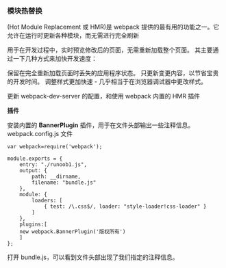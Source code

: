 ### 模块热替换

(Hot Module Replacement 或 HMR)是 webpack 提供的最有用的功能之一。它允许在运行时更新各种模块，而无需进行完全刷新

用于在开发过程中，实时预览修改后的页面，无需重新加载整个页面。 
其主要通过一下几种方式来加快开发速度：

保留在完全重新加载页面时丢失的应用程序状态。 
只更新变更内容，以节省宝贵的开发时间。 
调整样式更加快速 - 几乎相当于在浏览器调试器中更改样式。


更新 webpack-dev-server 的配置，和使用 webpack 内置的 HMR 插件


**插件**

安装内置的 **BannerPlugin** 插件，用于在文件头部输出一些注释信息。
webpack.config.js 文件
```
var webpack=require('webpack');
 
module.exports = {
    entry: "./runoob1.js",
    output: {
        path: __dirname,
        filename: "bundle.js"
    },
    module: {
        loaders: [
            { test: /\.css$/, loader: "style-loader!css-loader" }
        ]
    },
    plugins:[
    new webpack.BannerPlugin('版权所有')
    ]
};
```

打开 bundle.js，可以看到文件头部出现了我们指定的注释信息。

































